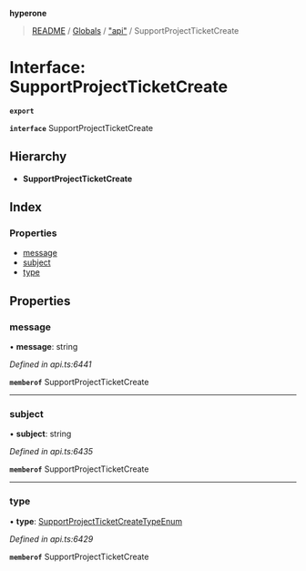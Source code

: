 **hyperone**

> [README](../README.md) / [Globals](../globals.md) / ["api"](../modules/_api_.md) / SupportProjectTicketCreate

# Interface: SupportProjectTicketCreate

**`export`** 

**`interface`** SupportProjectTicketCreate

## Hierarchy

* **SupportProjectTicketCreate**

## Index

### Properties

* [message](_api_.supportprojectticketcreate.md#message)
* [subject](_api_.supportprojectticketcreate.md#subject)
* [type](_api_.supportprojectticketcreate.md#type)

## Properties

### message

•  **message**: string

*Defined in api.ts:6441*

**`memberof`** SupportProjectTicketCreate

___

### subject

•  **subject**: string

*Defined in api.ts:6435*

**`memberof`** SupportProjectTicketCreate

___

### type

•  **type**: [SupportProjectTicketCreateTypeEnum](../enums/_api_.supportprojectticketcreatetypeenum.md)

*Defined in api.ts:6429*

**`memberof`** SupportProjectTicketCreate
